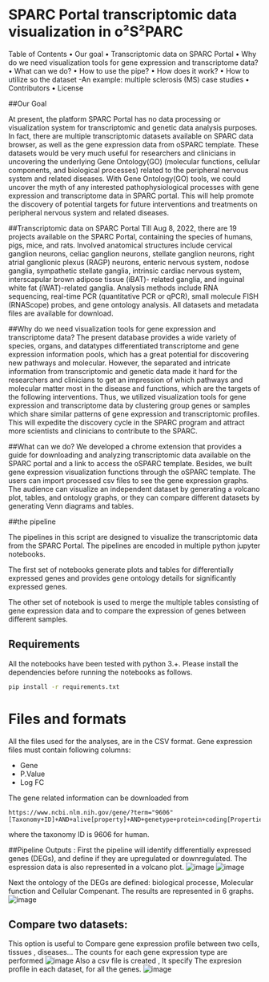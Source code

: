 # SPARC Portal transcriptomic data visualization in o²S²PARC
Table of Contents
•	Our goal 
•	Transcriptomic data on SPARC Portal
•	Why do we need visualization tools for gene expression and transcriptome data?
•	What can we do?
•	How to use the pipe?
•	How does it work?
•	How to utilize so the dataset -An example: multiple sclerosis (MS) case studies 
•	Contributors
•	License


##Our Goal

At present, the platform  SPARC Portal has no data processing or visualization system for transcriptomic and genetic data analysis purposes. In fact, there are multiple transcriptomic datasets available on SPARC data browser, as well as the gene expression data from oSPARC template. These datasets would be very much useful for researchers and clinicians in uncovering the underlying Gene Ontology(GO) (molecular functions, cellular components, and biological processes) related to the peripheral nervous system and related diseases. With Gene Ontology(GO) tools, we could uncover the myth of any interested pathophysiological processes with gene expression and transcriptome data in SPARC portal. This will help promote the discovery of potential targets for future interventions and treatments on peripheral nervous system and related diseases.

##Transcriptomic data on SPARC Portal
Till Aug 8, 2022, there are 19 projects available on the SPARC Portal, containing the species of humans, pigs, mice, and rats. Involved anatomical structures include cervical ganglion neurons, celiac ganglion neurons, stellate ganglion neurons, right atrial ganglionic plexus (RAGP) neurons, enteric nervous system, nodose ganglia, sympathetic stellate ganglia, intrinsic cardiac nervous system, interscapular brown adipose tissue (iBAT)- related ganglia, and inguinal white fat (iWAT)-related ganglia. Analysis methods include RNA sequencing, real-time PCR (quantitative PCR or qPCR), small molecule FISH (RNAScope) probes, and gene ontology analysis. All datasets and metadata files are available for download. 

##Why do we need visualization tools for gene expression and transcriptome data?
The present database provides a wide variety of species, organs, and datatypes differentiated transcriptome and gene expression information pools, which has a great potential for discovering new pathways and molecular. However, the separated and intricate information from transcriptomic and genetic data made it hard for the researchers and clinicians to get an impression of which pathways and molecular matter most in the disease and functions, which are the targets of the following interventions. Thus, we utilized visualization tools for gene expression and transcriptome data by clustering group genes or samples which share similar patterns of gene expression and transcriptomic profiles. This will expedite the discovery cycle in the SPARC program and attract more scientists and clinicians to contribute to the SPARC. 

##What can we do?
We developed a chrome extension that provides a guide for downloading and analyzing transcriptomic data available on the SPARC portal and a link to access the oSPARC template. Besides, we built gene expression visualization functions through the oSPARC template. The users can import processed csv files to see the gene expression graphs. The audience can visualize an independent dataset by generating a volcano plot, tables, and ontology graphs, or they can compare different datasets by generating Venn diagrams and tables.


##the pipeline

The pipelines in this script are designed to visualize the transcriptomic data from the SPARC Portal. The pipelines are encoded in multiple python jupyter notebooks.

The first set of notebooks generate plots and tables for differentially expressed genes and provides gene ontology details for significantly expressed genes.

The other set of notebook is used to merge the multiple tables consisting of gene expression data and to compare the expression of genes between different samples.

## Requirements

All the notebooks have been tested with python 3.+. Please install the dependencies before running the notebooks as follows.

```bash
pip install -r requirements.txt

```

# Files and formats

All the files used for the analyses, are in the CSV format. Gene expression files must contain following columns:

- Gene
- P.Value
- Log FC

The gene related information can be downloaded from
```
https://www.ncbi.nlm.nih.gov/gene/?term="9606"[Taxonomy+ID]+AND+alive[property]+AND+genetype+protein+coding[Properties]
````
where the taxonomy ID is 9606 for human.

##Pipeline Outputs :
First the pipeline will identify differentially expressed genes (DEGs), and define if they are upregulated or downregulated. The espression data is also represented in a volcano plot.
![image](https://user-images.githubusercontent.com/73958439/183560745-bbbfdd8b-7403-4d12-bd1b-bc3dcc94ccb4.png)
![image](https://user-images.githubusercontent.com/73958439/183560724-dd10b756-c076-4a0c-84fc-463259da646d.png)

Next the ontology of the DEGs are defined: biological processe, Molecular function and Cellular Compenant. The results are represented in 6 graphs.
![image](https://user-images.githubusercontent.com/73958439/183561159-e1be388f-a8a1-4ae7-a47a-eb235674275b.png)

## Compare two datasets:
This option is useful to Compare gene expression profile between two cells, tissues , diseases…
The counts for each gene expression type are performed 
![image](https://user-images.githubusercontent.com/73958439/183561299-2a3c5e1a-63b0-4a8a-9070-d65acf4b74c1.png)
Also a csv file is created , It specify The expresion profile in each dataset, for all the genes.
![image](https://user-images.githubusercontent.com/73958439/183561416-76e1da62-4c52-49eb-beed-c91c9ef30571.png)







